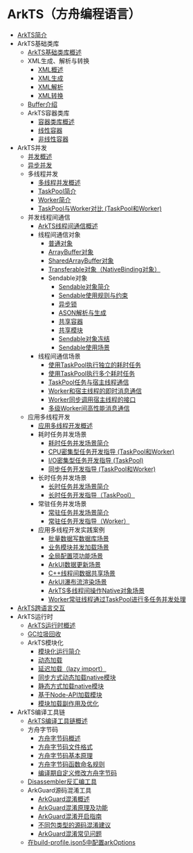 # ArkTS（方舟编程语言）

- [ArkTS简介](arkts-overview.md)
- ArkTS基础类库<!--arkts-utils-->
  - [ArkTS基础类库概述](arkts-utils-overview.md)
  - XML生成、解析与转换<!--xml-generation-parsing-conversion-->
    - [XML概述](xml-overview.md)
    - [XML生成](xml-generation.md)
    - [XML解析](xml-parsing.md)
    - [XML转换](xml-conversion.md)
  - [Buffer介绍](buffer.md)
  - ArkTS容器类库<!--containers-->
    - [容器类库概述](container-overview.md)
    - [线性容器](linear-container.md)
    - [非线性容器](nonlinear-container.md)
- ArkTS并发<!--arkts-concurrency-->
  - [并发概述](concurrency-overview.md)
  - [异步并发](async-concurrency-overview.md)
  - 多线程并发<!--multithread-concurrency-->
    - [多线程并发概述](multi-thread-concurrency-overview.md)
    - [TaskPool简介](taskpool-introduction.md)
    - [Worker简介](worker-introduction.md)
    - [TaskPool与Worker对比 (TaskPool和Worker)](taskpool-vs-worker.md)
  - 并发线程间通信<!--interthead-communication-->
    - [ArkTS线程间通信概述](interthread-communication-overview.md)
    - 线程间通信对象<!--interthead-communication-object-->
      - [普通对象](normal-object.md)
      - [ArrayBuffer对象](arraybuffer-object.md)
      - [SharedArrayBuffer对象](shared-arraybuffer-object.md)
      - [Transferable对象（NativeBinding对象）](transferabled-object.md)
      - Sendable对象<!--sendable-object-->
        - [Sendable对象简介](arkts-sendable.md)
        - [Sendable使用规则与约束](sendable-constraints.md)
        - [异步锁](arkts-async-lock-introduction.md)
        - [ASON解析与生成](ason-parsing-generation.md)
        - [共享容器](arkts-collections-introduction.md)
        - [共享模块](arkts-sendable-module.md)
        - [Sendable对象冻结](sendable-freeze.md)
        - [Sendable使用场景](sendable-guide.md)
    - 线程间通信场景<!--interthead-communication-guide-->
      - [使用TaskPool执行独立的耗时任务](independent-time-consuming-task.md)
      - [使用TaskPool执行多个耗时任务](multi-time-consuming-tasks.md)
      - [TaskPool任务与宿主线程通信](taskpool-communicates-with-mainthread.md)
      - [Worker和宿主线程的即时消息通信](worker-communicates-with-mainthread.md)
      - [Worker同步调用宿主线程的接口](worker-invoke-mainthread-interface.md)
      - [多级Worker间高性能消息通信](worker-postMessage-sendable.md)
  - 应用多线程开发<!--multithread-develop-guide-->
    - [应用多线程开发概述](multithread-develop-overview.md)
    - 耗时任务并发场景<!--time-consuming-task-->
      - [耗时任务并发场景简介](time-consuming-task-overview.md)
      - [CPU密集型任务开发指导 (TaskPool和Worker)](cpu-intensive-task-development.md)
      - [I/O密集型任务开发指导 (TaskPool)](io-intensive-task-development.md)
      - [同步任务开发指导 (TaskPool和Worker)](sync-task-development.md)
    - 长时任务并发场景<!--long-time-task-->
      - [长时任务并发场景简介](long-time-task-overview.md)
      - [长时任务开发指导（TaskPool）](long-time-task-guide.md)
    - 常驻任务并发场景<!--resident-task-->
      - [常驻任务并发场景简介](resident-task-overview.md)
      - [常驻任务开发指导（Worker）](resident-task-guide.md)
    - 应用多线程开发实践案例<!--multithread-develop-case-->
      - [批量数据写数据库场景](batch-database-operations-guide.md)
      - [业务模块并发加载场景](concurrent-loading-modules-guide.md)
      - [全局配置项功能场景](global-configuration-guide.md)
      - [ArkUI数据更新场景](makeobserved-sendable.md)
      - [C++线程间数据共享场景](native-interthread-shared.md)
      - [ArkUI瀑布流渲染场景](taskpool-waterflow.md)
      - [ArkTS多线程间操作Native对象场景](napi-coerce-to-native-binding-object.md)
      - [Worker常驻线程通过TaskPool进行多任务并发处理](worker-and-taskpool.md)
- [ArkTS跨语言交互](arkts-cross-language-interaction.md)
- ArkTS运行时<!--arkts-runtime-->
  - [ArkTS运行时概述](arkts-runtime-overview.md)
  - [GC垃圾回收](gc-introduction.md)
  - ArkTS模块化<!--arkts-runtime-module-->
    - [模块化运行简介](module-principle.md)
    - [动态加载](arkts-dynamic-import.md)
    - [延迟加载（lazy import）](arkts-lazy-import.md)
    - [同步方式动态加载native模块](js-apis-load-native-module.md)
    - [静态方式加载native模块](arkts-import-native-module.md)
    - [基于Node-API加载模块](load-module-base-nodeapi.md)
    - [模块加载副作用及优化](arkts-module-side-effects.md)
- ArkTS编译工具链<!--arkts-compilation-tool-chain-->
  - [ArkTS编译工具链概述](compilation-tool-chain-overview.md)
  - 方舟字节码<!--arkts-bytecode-->
    - [方舟字节码概述](arkts-bytecode-overview.md)
    - [方舟字节码文件格式](arkts-bytecode-file-format.md)
    - [方舟字节码基本原理](arkts-bytecode-fundamentals.md)
    - [方舟字节码函数命名规则](arkts-bytecode-function-name.md)
    - [编译期自定义修改方舟字节码](customize-bytecode-during-compilation.md)
  - [Disassembler反汇编工具](tool-disassembler.md)
  - ArkGuard源码混淆工具<!--arkts-arkguard-->
    - [ArkGuard混淆概述](source-obfuscation-overview.md)
    - [ArkGuard混淆原理及功能](source-obfuscation.md)
    - [ArkGuard混淆开启指南](source-obfuscation-guide.md)
    - [不同包类型的源码混淆建议](source-obfuscation-practice.md)
    - [ArkGuard混淆常见问题](source-obfuscation-questions.md)
  - [在build-profile.json5中配置arkOptions](arkoptions-guide.md)

